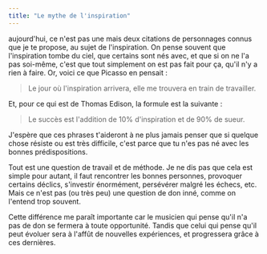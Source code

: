 ```yaml
---
title: "Le mythe de l'inspiration"
---
```


aujourd'hui, ce n'est pas une mais deux citations de personnages connus que je 
te propose, au sujet de l'inspiration. On pense souvent que l'inspiration tombe 
du ciel, que certains sont nés avec, et que si on ne l'a pas soi-même, c'est 
que tout simplement on est pas fait pour ça, qu'il n'y a rien à faire. Or, 
voici ce que Picasso en pensait :

> Le jour où l'inspiration arrivera, elle me trouvera en train de travailler.

Et, pour ce qui est de Thomas Edison, la formule est la suivante :

> Le succès est l'addition de 10% d'inspiration et de 90% de sueur.

J'espère que ces phrases t'aideront à ne plus jamais penser que si quelque 
chose résiste ou est très difficile, c'est parce que tu n'es pas né avec les 
bonnes prédispositions.

Tout est une question de travail et de méthode. Je ne dis pas que cela est 
simple pour autant, il faut rencontrer les bonnes personnes, provoquer certains 
déclics, s'investir énormément, persévérer malgré les échecs, etc. Mais ce 
n'est pas (ou très peu) une question de don inné, comme on l'entend trop 
souvent.

Cette différence me paraît importante car le musicien qui pense qu'il n'a pas 
de don se fermera à toute opportunité. Tandis que celui qui pense qu'il peut 
évoluer sera à l'affût de nouvelles expériences, et progressera grâce à ces 
dernières.
